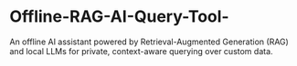 # Offline-RAG-AI-Query-Tool-
An offline AI assistant powered by Retrieval-Augmented Generation (RAG) and local LLMs for private, context-aware querying over custom data.
